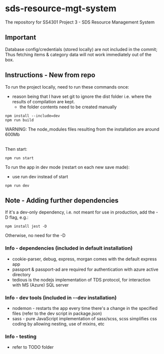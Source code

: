 # sds-resource-mgt-system
The repository for SS4301 Project 3 - SDS Resource Management System

## Important

Database config/credentials (stored locally) are not included in the commit;
Thus fetching items & category data will not work immediately out of the box.

## Instructions - New from repo

To run the project locally, need to run these commands once:
- reason being that I have set git to ignore the dist folder i.e. where the results of compilation are kept.
  - the folder contents need to be created manually

```console
npm install --include=dev
npm run build
```

WARNING: The node_modules files resulting from the installation are around 600Mb <br>
<br>

Then start:

```
npm run start
```

To run the app in dev mode (restart on each new save made):
- use run dev instead of start

```
npm run dev
```

## Note - Adding further dependencies
If it's a dev-only dependency, i.e. not meant for use in production, add the -D flag, e.g.:

```
npm install jest -D
```

Otherwise, no need for the -D

### Info - dependencies (included in default installation)
- cookie-parser, debug, express, morgan comes with the default express app
- passport & passport-ad are required for authentication with azure active directory
- tedious is the nodejs implementation of TDS protocol, for interaction with MS (Azure) SQL server

### Info - dev tools (included in --dev installation)
- nodemon - restarts the app every time there's a change in the specified files (refer to the dev script in package.json)
- sass - pure JavaScript implementation of sass/scss, scss simplifies css coding by allowing nesting, use of mixins, etc

### Info - testing
- refer to TODO folder
